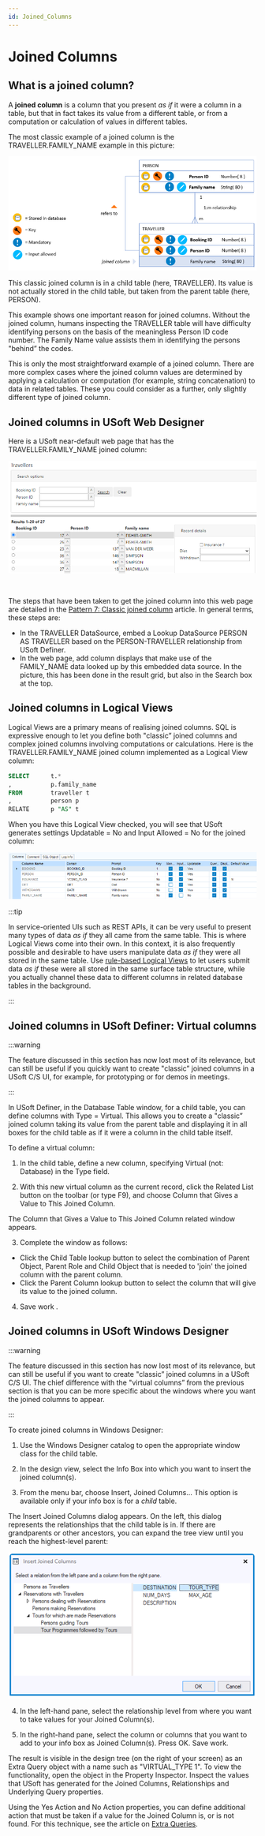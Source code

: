 ```yaml
---
id: Joined_Columns
---
```


# Joined Columns

## What is a joined column?

A **joined column** is a column that you present *as if* it were a column in a table, but that in fact takes its value from a different table, or from a computation or calculation of values in different tables.

The most classic example of a joined column is the TRAVELLER.FAMILY_NAME example in this picture:

![](./assets/0d68f0c8-adf2-4df0-8a64-d5ce1a83c8a0.png)

This classic joined column is in a child table (here, TRAVELLER). Its value is not actually stored in the child table, but taken from the parent table (here, PERSON).

This example shows one important reason for joined columns. Without the joined column, humans inspecting the TRAVELLER table will have difficulty identifying persons on the basis of the meaningless Person ID code number. The Family Name value assists them in identifying the persons "behind” the codes.

This is only the most straightforward example of a joined column. There are more complex cases where the joined column values are determined by applying a calculation or computation (for example, string concatenation) to data in related tables. These you could consider as a further, only slightly different type of joined column.

## Joined columns in USoft Web Designer

Here is a USoft near-default web page that has the TRAVELLER.FAMILY_NAME joined column:

![](./assets/0c2909c6-4165-4161-8fed-9f8e2114e082.png)

 

The steps that have been taken to get the joined column into this web page are detailed in the [Pattern 7: Classic joined column](/Web_and_app_UIs/Page_and_data_source_constructs/Pattern_7_Classic_joined_column.md) article. In general terms, these steps are:

- In the TRAVELLER DataSource, embed a Lookup DataSource PERSON AS TRAVELLER based on the PERSON-TRAVELLER relationship from USoft Definer.
- In the web page, add column displays that make use of the FAMILY_NAME data looked up by this embedded data source. In the picture, this has been done in the result grid, but also in the Search box at the top.

## Joined columns in Logical Views

Logical Views are a primary means of realising joined columns. SQL is expressive enough to let you define both "classic” joined columns and complex joined columns involving computations or calculations. Here is the TRAVELLER.FAMILY_NAME joined column implemented as a Logical View column:

```sql
SELECT      t.*
,           p.family_name
FROM        traveller t
,           person p
RELATE      p "AS" t
```

When you have this Logical View checked, you will see that USoft generates settings Updatable = No and Input Allowed = No for the joined column:

![](./assets/a51525bc-8b1c-4ff5-ae5a-e4f82df0e84b.png)


:::tip

In service-oriented UIs such as REST APIs, it can be very useful to present many types of data *as if* they all came from the same table. This is where Logical Views come into their own.
In this context, it is also frequently possible and desirable to have users manipulate data *as if* they were all stored in the same table. Use [rule-based Logical Views](/Modeller_and_Rules_Engine/Logical_Views/Rulebased_logical_views.md) to let users submit data *as if* these were all stored in the same surface table structure, while you actually channel these data to different columns in related database tables in the background.

:::

## Joined columns in USoft Definer: Virtual columns


:::warning

The feature discussed in this section has now lost most of its relevance, but can still be useful if you quickly want to create "classic” joined columns in a USoft C/S UI, for example, for prototyping or for demos in meetings.

:::

In USoft Definer, in the Database Table window, for a child table, you can define columns with Type = Virtual. This allows you to create a "classic” joined column taking its value from the parent table and displaying it in all boxes for the child table as if it were a column in the child table itself.

To define a virtual column:

1. In the child table, define a new column, specifying Virtual (not: Database) in the Type field.

2. With this new virtual column as the current record, click the Related List button on the toolbar (or type F9), and choose Column that Gives a Value to This Joined Column.

The Column that Gives a Value to This Joined Column related window appears.

3. Complete the window as follows:

- Click the Child Table lookup button to select the combination of Parent Object, Parent Role and Child Object that is needed to 'join' the joined column with the parent column.
- Click the Parent Column lookup button to select the column that will give its value to the joined column.

4. Save work .

## Joined columns in USoft Windows Designer


:::warning

The feature discussed in this section has now lost most of its relevance, but can still be useful if you want to create "classic” joined columns in a USoft C/S UI. The chief difference with the "virtual columns” from the previous section is that you can be more specific about the windows where you want the joined columns to appear.

:::

To create joined columns in Windows Designer:

1. Use the Windows Designer catalog to open the appropriate window class for the child table.

2. In the design view, select the Info Box into which you want to insert the joined column(s).

3. From the menu bar, choose Insert, Joined Columns... This option is available only if your info box is for a *child* table.

The Insert Joined Columns dialog appears. On the left, this dialog represents the relationships that the child table is in. If there are grandparents or other ancestors, you can expand the tree view until you reach the highest-level parent:

![](./assets/69df8771-e29e-440a-bc1d-e0ffaa9b1b35.png)

4. In the left-hand pane, select the relationship level from where you want to take values for your Joined Column(s).

5. In the right-hand pane, select the column or columns that you want to add to your info box as Joined Column(s). Press OK. Save work.

The result is visible in the design tree (on the right of your screen) as an Extra Query object with a name such as "VIRTUAL_TYPE 1". To view the functionality, open the object in the Property Inspector. Inspect the values that USoft has generated for the Joined Columns, Relationships and Underlying Query properties.

Using the Yes Action and No Action properties, you can define additional action that must be taken if a value for the Joined Column is, or is not found. For this technique, see the article on [Extra Queries](/Desktop_UIs/Exploring_USoft_Windows_Designer/Extra_Queries.md).

 